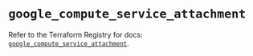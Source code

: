 # `google_compute_service_attachment`

Refer to the Terraform Registry for docs: [`google_compute_service_attachment`](https://registry.terraform.io/providers/hashicorp/google/6.31.0/docs/resources/compute_service_attachment).

